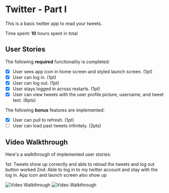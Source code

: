 # Twitter - Part I

This is a basic twitter app to read your tweets.

Time spent: **10** hours spent in total

## User Stories

The following **required** functionality is completed:

- [X] User sees app icon in home screen and styled launch screen. (1pt)
- [X] User can log in. (1pt)
- [X] User can log out. (1pt)
- [X] User stays logged in across restarts. (1pt)
- [X] User can view tweets with the user profile picture, username, and tweet text. (6pts)

The following **bonus** features are implemented:

- [X] User can pull to refresh. (1pt)
- [ ] User can load past tweets infinitely. (2pts)

## Video Walkthrough

Here's a walkthrough of implemented user stories:

1st: Tweets show up correctly and able to reload the tweets and log out button worked
2nd: Able to log in to my twitter account and stay with the log in. App icon and launch screen also show up

<img src='https://media.giphy.com/media/wZRPxYEVLu2c6bnbs3/giphy.gif' title='Video Walkthrough' width='' alt='Video Walkthrough' />

<img src='hhttps://media.giphy.com/media/466rgaLf7nlP4z1F1x/giphy.gif' title='Video Walkthrough' width='' alt='Video Walkthrough' />
